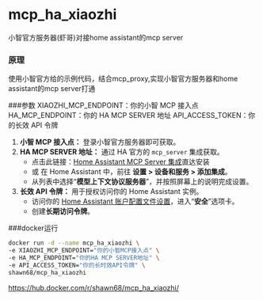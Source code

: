 # mcp_ha_xiaozhi
小智官方服务器(虾哥)对接home assistant的mcp server
### 原理
使用小智官方给的示例代码，结合mcp_proxy,实现小智官方服务器和home assistant的mcp server打通


###参数
XIAOZHI_MCP_ENDPOINT：你的小智 MCP 接入点
HA_MCP_ENDPOINT：你的 HA MCP SERVER 地址
API_ACCESS_TOKEN：你的长效 API 令牌

1.  **小智 MCP 接入点：** 登录小智官方服务器即可获取。
2.  **HA MCP SERVER 地址：** 通过 HA 官方的 `mcp_server` 集成获取。
    * 点击此链接：[Home Assistant MCP Server 集成](https://my.home-assistant.io/redirect/config_flow_start?domain=mcp_server)直达安装
    * 或 在 Home Assistant 中，前往 **设置 > 设备和服务 > 添加集成**。
    * 从列表中选择“**模型上下文协议服务器**”，并按照屏幕上的说明完成设置。
3.  **长效 API 令牌：** 用于授权访问你的 Home Assistant 实例。
    * 访问你的 [Home Assistant 账户配置文件设置](https://my.home-assistant.io/redirect/profile)，进入“**安全**”选项卡。
    * 创建**长期访问令牌**。


###docker运行
```bash
docker run -d --name mcp_ha_xiaozhi \
-e XIAOZHI_MCP_ENDPOINT="你的小智MCP接入点" \
-e HA_MCP_ENDPOINT="你的HA MCP SERVER地址" \
-e API_ACCESS_TOKEN="你的长时效API令牌" \
shawn68/mcp_ha_xiaozhi
```

https://hub.docker.com/r/shawn68/mcp_ha_xiaozhi/
